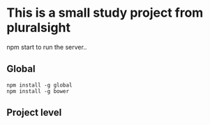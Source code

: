 # This is a small study project from pluralsight



npm start to run the server..


## Global
    npm install -g global
    npm install -g bower

## Project level